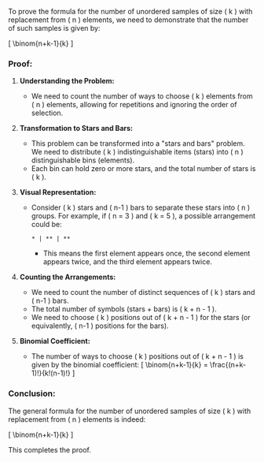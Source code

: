 To prove the formula for the number of unordered samples of size \( k \) with replacement from \( n \) elements, we need to demonstrate that the number of such samples is given by:

\[ \binom{n+k-1}{k} \]

### Proof:

1. **Understanding the Problem:**
   - We need to count the number of ways to choose \( k \) elements from \( n \) elements, allowing for repetitions and ignoring the order of selection.

2. **Transformation to Stars and Bars:**
   - This problem can be transformed into a "stars and bars" problem. We need to distribute \( k \) indistinguishable items (stars) into \( n \) distinguishable bins (elements).
   - Each bin can hold zero or more stars, and the total number of stars is \( k \).

3. **Visual Representation:**
   - Consider \( k \) stars and \( n-1 \) bars to separate these stars into \( n \) groups. For example, if \( n = 3 \) and \( k = 5 \), a possible arrangement could be:
     ```
     * | ** | **
     ```
     - This means the first element appears once, the second element appears twice, and the third element appears twice.

4. **Counting the Arrangements:**
   - We need to count the number of distinct sequences of \( k \) stars and \( n-1 \) bars.
   - The total number of symbols (stars + bars) is \( k + n - 1 \).
   - We need to choose \( k \) positions out of \( k + n - 1 \) for the stars (or equivalently, \( n-1 \) positions for the bars).

5. **Binomial Coefficient:**
   - The number of ways to choose \( k \) positions out of \( k + n - 1 \) is given by the binomial coefficient:
     \[
     \binom{n+k-1}{k} = \frac{(n+k-1)!}{k!(n-1)!}
     \]

### Conclusion:

The general formula for the number of unordered samples of size \( k \) with replacement from \( n \) elements is indeed:

\[ \binom{n+k-1}{k} \]

This completes the proof.
